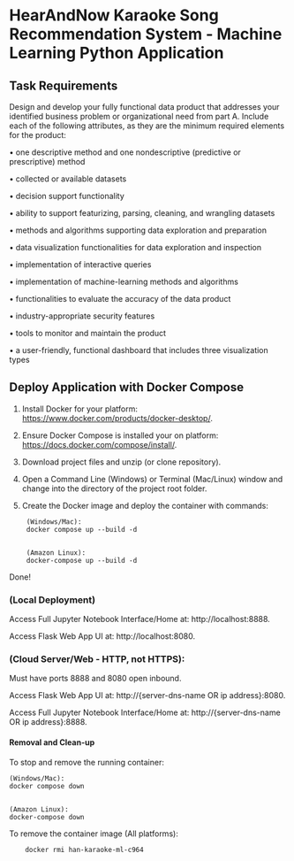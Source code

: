 # HearAndNow Karaoke Song Recommendation System - Machine Learning Python Application

## Task Requirements

Design and develop your fully functional data product that addresses your identified business problem or organizational need from part A. Include each of the following attributes, as they are the minimum required elements for the product:

•   one descriptive method and one nondescriptive (predictive or prescriptive) method

•   collected or available datasets

•   decision support functionality

•   ability to support featurizing, parsing, cleaning, and wrangling datasets

•   methods and algorithms supporting data exploration and preparation

•   data visualization functionalities for data exploration and inspection

•   implementation of interactive queries

•   implementation of machine-learning methods and algorithms

•   functionalities to evaluate the accuracy of the data product

•   industry-appropriate security features

•   tools to monitor and maintain the product

•   a user-friendly, functional dashboard that includes three visualization types

## Deploy Application with Docker Compose

1.	Install Docker for your platform: https://www.docker.com/products/docker-desktop/.

2.	Ensure Docker Compose is installed your on platform: https://docs.docker.com/compose/install/.

3. Download project files and unzip (or clone repository).

4. Open a Command Line (Windows) or Terminal (Mac/Linux) window and change into the directory of the project root folder.

5. Create the Docker image and deploy the container with commands:

        (Windows/Mac): 
        docker compose up --build -d
        
        
        (Amazon Linux): 
        docker-compose up --build -d 

Done!

### (Local Deployment)

Access Full Jupyter Notebook Interface/Home at: http://localhost:8888.

Access Flask Web App UI at: http://localhost:8080.


### (Cloud Server/Web - HTTP, not HTTPS): 
Must have ports 8888 and 8080 open inbound.

Access Flask Web App UI at: http://{server-dns-name OR ip address}:8080.

Access Full Jupyter Notebook Interface/Home at: http://{server-dns-name OR ip address}:8888.

#### Removal and Clean-up

To stop and remove the running container:

    (Windows/Mac): 
    docker compose down


    (Amazon Linux): 
    docker-compose down


To remove the container image (All platforms): 

        docker rmi han-karaoke-ml-c964